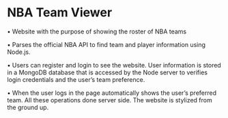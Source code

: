 # NBA Team Viewer

• Website with the purpose of showing the roster of NBA teams

• Parses the official NBA API to find team and player information using Node.js. 

• Users can register and login to see the website. User information is stored in a MongoDB database that is accessed by the Node server to verifies login credentials and the user’s team preference. 

• When the user logs in the page automatically shows the user’s preferred team. All these operations done server side. The website is stylized from the ground up.



